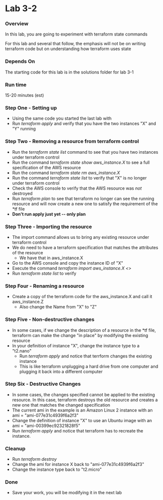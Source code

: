 # Lab 3-2

### Overview
In this lab, you are going to experiment with terraform state commands

For this lab and several that follow, the emphasis will not be on writing terraform code but on understanding how terraform uses state

### Depends On
The starting code for this lab is in the solutions folder for lab 3-1

### Run time
15-20 minutes (est)

### Step One - Setting up

* Using the same code you started the last lab with
* Run _terraform apply_ and verify that you have the two instances "X" and "Y" running

### Step Two - Removing a resource from terraform control

* Run the _terraform state list_ command to see that you have two instances under terraform control
* Run the command _terraform state show aws_instance.X_ to see a full specification of the AWS resource
* Run the command _terraform state rm aws_instance.X_
* Run the command _terraform state list_ to verify that "X" is no longer under terraform control
* Check the AWS console to verify that the AWS resource was _not_ destroyed
* Run _terraform plan_ to see that terraform no longer can see the running resource and will now create a new one to satisfy the requirement of the *tf file
* __Don't run apply just yet -- only plan__

### Step Three - Importing the resource

* The import command allows us to bring any existing resource under terraform control
* We do need to have a terraform specification that matches the attributes of the resource
    - We have that in aws_instance.X 
* Go to the AWS console and copy the instance ID of "X"
* Execute the command _terraform import aws_instance.X <<instance id of X>>_
* Run _terraform state list_ to verify


### Step Four - Renaming a resource

* Create a copy of the terraform code for the aws_instance.X and call it aws_instance.Z
  - Also change the Name from "X" to "Z"
  


### Step Five - Non-destructive changes

* In some cases, if we change the description of a resource in the *tf file, terraform can make the change "in place" by modifying the existing resource
* In your definition of instance "X", change the instance type to a "t2.nano"
    - Run _terraform apply_ and notice that terrform changes the existing instance
    - This is like terraform unplugging a hard drive from one computer and plugging it back into a different computer
    
### Step Six - Destructive Changes

* In some cases, the changes specified cannot be applied to the existing resource. In this case, terraform destroys the old resource and creates a new one that matches the changed specification
* The current ami in the example is an Amazon Linux 2 instance with an ami = "ami-077e31c4939f6a2f3"
* Change the definition of instance "X" to use an Ubuntu image with an ami = "ami-00399ec92321828f5"
* Run _terraform apply_ and notice that terraform has to recreate the instance.
  
### Cleanup 
* Run _terraform destroy_
* Change the ami for instance X back to "ami-077e31c4939f6a2f3"
* Change the instance type back to "t2.micro"

### Done

* Save your work, you will be modifying it in the next lab

